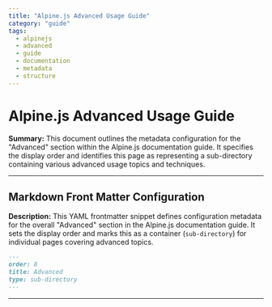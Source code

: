 ```yaml
---
title: "Alpine.js Advanced Usage Guide"
category: "guide"
tags:
  - alpinejs
  - advanced
  - guide
  - documentation
  - metadata
  - structure
---
```


# Alpine.js Advanced Usage Guide

**Summary:** This document outlines the metadata configuration for the "Advanced" section within the Alpine.js documentation guide. It specifies the display order and identifies this page as representing a sub-directory containing various advanced usage topics and techniques.

---

## Markdown Front Matter Configuration

**Description:** This YAML frontmatter snippet defines configuration metadata for the overall "Advanced" section in the Alpine.js documentation guide. It sets the display order and marks this as a container (`sub-directory`) for individual pages covering advanced topics.

```markdown
---
order: 8
title: Advanced
type: sub-directory
---
```

---